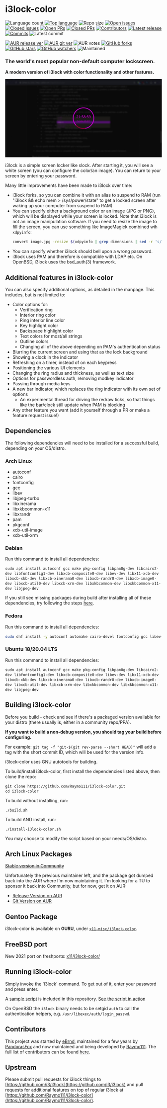 # i3lock-color

![Language count](https://img.shields.io/github/languages/count/Raymo111/i3lock-color)
[![Top language](https://img.shields.io/github/languages/top/Raymo111/i3lock-color)](https://github.com/Raymo111/i3lock-color/search?l=c)
![Repo size](https://img.shields.io/github/repo-size/Raymo111/i3lock-color)
[![Open issues](https://img.shields.io/github/issues-raw/Raymo111/i3lock-color)](https://github.com/Raymo111/i3lock-color/issues?q=is%3Aopen+is%3Aissue)
[![Closed issues](https://img.shields.io/github/issues-closed-raw/Raymo111/i3lock-color?color=brightgreen)](https://github.com/Raymo111/i3lock-color/issues?q=is%3Aissue+is%3Aclosed)
[![Open PRs](https://img.shields.io/github/issues-pr-raw/Raymo111/i3lock-color?label=open%20PRs)](https://github.com/Raymo111/i3lock-color/pulls?q=is%3Aopen+is%3Apr)
[![Closed PRs](https://img.shields.io/github/issues-pr-closed-raw/Raymo111/i3lock-color?color=brightgreen&label=closed%20PRs)](https://github.com/Raymo111/i3lock-color/pulls?q=is%3Apr+is%3Aclosed)
[![Contributors](https://img.shields.io/github/contributors/Raymo111/i3lock-color)](https://github.com/Raymo111/i3lock-color/graphs/contributors)
[![Latest release](https://img.shields.io/github/release-date/Raymo111/i3lock-color?label=latest%20release)](https://github.com/Raymo111/i3lock-color/releases/latest)
[![Commits](https://img.shields.io/github/commits-since/Raymo111/i3lock-color/latest?include_prereleases&sort=semver)](https://github.com/Raymo111/i3lock-color/commits/master)
![Latest commit](https://img.shields.io/github/last-commit/Raymo111/i3lock-color)
<!--![Arch Linux package](https://img.shields.io/archlinux/v/community/x86_64/i3lock-color?logo=arch%20linux&label=Community%20version)-->
[![AUR release ver](https://img.shields.io/aur/version/i3lock-color?label=AUR%20release%20ver)](https://aur.archlinux.org/packages/i3lock-color/)
[![AUR git ver](https://img.shields.io/aur/version/i3lock-color-git?label=AUR%20git%20ver)](https://aur.archlinux.org/packages/i3lock-color-git/)
![AUR votes](https://img.shields.io/aur/votes/i3lock-color-git)
[![GitHub forks](https://img.shields.io/github/forks/Raymo111/i3lock-color)](https://github.com/Raymo111/i3lock-color/network/members)
[![GitHub stars](https://img.shields.io/github/stars/Raymo111/i3lock-color)](https://github.com/Raymo111/i3lock-color/stargazers)
[![GitHub watchers](https://img.shields.io/github/watchers/Raymo111/i3lock-color)](https://github.com/Raymo111/i3lock-color/watchers)
![Maintained](https://img.shields.io/maintenance/yes/2021)

### The world's most popular non-default computer lockscreen.
**A modern version of i3lock with color functionality and other features.**

![i3lock-color in action](examples/screenshot.png "Screenshot sample")

i3lock is a simple screen locker like slock. After starting it, you will see a white screen (you can configure the color/an image). You can return to your screen by entering your password.

Many little improvements have been made to i3lock over time:

- i3lock forks, so you can combine it with an alias to suspend to RAM (run "i3lock && echo mem > /sys/power/state" to get a locked screen after waking up your computer from suspend to RAM)
- You can specify either a background color or an image (JPG or PNG), which will be displayed while your screen is locked. Note that i3lock is not an image manipulation software. If you need to resize the image to fill the screen, you can use something like ImageMagick combined wih `xdpyinfo`:
	```bash
	convert image.jpg -resize $(xdpyinfo | grep dimensions | sed -r 's/^[^0-9]*([0-9]+x[0-9]+).*$/\1/') RGB:- | i3lock --raw $(xdpyinfo | grep dimensions | sed -r 's/^[^0-9]*([0-9]+x[0-9]+).*$/\1/'):rgb --image /dev/stdin
	```
- You can specify whether i3lock should bell upon a wrong password.
- i3lock uses PAM and therefore is compatible with LDAP etc. On OpenBSD, i3lock uses the bsd\_auth(3) framework.

## Additional features in i3lock-color
You can also specify additional options, as detailed in the manpage. This includes, but is not limited to:

- Color options for:
	- Verification ring
	- Interior ring color
	- Ring interior line color
	- Key highlight color
	- Backspace highlight color
	- Text colors for most/all strings
	- Outline colors
	- Changing all of the above depending on PAM's authentication status
- Blurring the current screen and using that as the lock background    
- Showing a clock in the indicator
- Refreshing on a timer, instead of on each keypress
- Positioning the various UI elements
- Changing the ring radius and thickness, as well as text size
- Options for passwordless auth, removing modkey indicator
- Passing through media keys
- A new bar indicator, which replaces the ring indicator with its own set of options
	- An experimental thread for driving the redraw ticks, so that things like the bar/clock still update when PAM is blocking
- Any other feature you want (add it yourself through a PR or make a feature request issue!)

## Dependencies
The following dependencies will need to be installed for a successful build, depending on your OS/distro.

### Arch Linux
- autoconf
- cairo
- fontconfig
- gcc
- libev
- libjpeg-turbo
- libxinerama
- libxkbcommon-x11
- libxrandr
- pam
- pkgconf
- xcb-util-image
- xcb-util-xrm

### Debian
Run this command to install all dependencies:
```
sudo apt install autoconf gcc make pkg-config libpam0g-dev libcairo2-dev libfontconfig1-dev libxcb-composite0-dev libev-dev libx11-xcb-dev libxcb-xkb-dev libxcb-xinerama0-dev libxcb-randr0-dev libxcb-image0-dev libxcb-util0-dev libxcb-xrm-dev libxkbcommon-dev libxkbcommon-x11-dev libjpeg-dev
```
If you still see missing packages during build after installing all of these dependencies, try following the steps [here](https://github.com/Raymo111/i3lock-color/issues/211#issuecomment-809891727).

### Fedora
Run this command to install all dependencies:

```sh
sudo dnf install -y autoconf automake cairo-devel fontconfig gcc libev-devel libjpeg-turbo-devel libXinerama libxkbcommon-devel libxkbcommon-x11-devel libXrandr pam-devel pkgconf xcb-util-image-devel xcb-util-xrm-devel
```

### Ubuntu 18/20.04 LTS
Run this command to install all dependencies:
```
sudo apt install autoconf gcc make pkg-config libpam0g-dev libcairo2-dev libfontconfig1-dev libxcb-composite0-dev libev-dev libx11-xcb-dev libxcb-xkb-dev libxcb-xinerama0-dev libxcb-randr0-dev libxcb-image0-dev libxcb-util-dev libxcb-xrm-dev libxkbcommon-dev libxkbcommon-x11-dev libjpeg-dev
```

## Building i3lock-color
Before you build - check and see if there's a packaged version available for your distro (there usually is, either in a community repo/PPA).

**If you want to build a non-debug version, you should tag your build before configuring.**

For example: `git tag -f "git-$(git rev-parse --short HEAD)"` will add a tag with the short commit ID, which will be used for the version info.

i3lock-color uses GNU autotools for building.

To build/install i3lock-color, first install the dependencies listed above, then clone the repo:
```
git clone https://github.com/Raymo111/i3lock-color.git
cd i3lock-color
```
To build without installing, run:
```
./build.sh
```
To build AND install, run:
```
./install-i3lock-color.sh
```
You may choose to modify the script based on your needs/OS/distro.

## Arch Linux Packages
~~[Stable version in Community](https://www.archlinux.org/packages/community/x86_64/i3lock-color/)~~

Unfortunately the previous maintainer left, and the package got dumped back into the AUR where I'm now maintaining it. I'm looking for a TU to sponsor it back into Community, but for now, get it on AUR:
- [Release Version on AUR](https://aur.archlinux.org/packages/i3lock-color/)
- [Git Version on AUR](https://aur.archlinux.org/packages/i3lock-color-git/)

## Gentoo Package
i3lock-color is available on **GURU**, under [`x11-misc/i3lock-color`](https://github.com/gentoo/guru/tree/master/x11-misc/i3lock-color).

## FreeBSD port
New 2021 port on freshports: [x11/i3lock-color/](https://www.freshports.org/x11/i3lock-color/)

## Running i3lock-color
Simply invoke the 'i3lock' command. To get out of it, enter your password and press enter.

A [sample script](examples/lock.sh) is included in this repository. [See the script in action](https://streamable.com/fpl46)

On OpenBSD the `i3lock` binary needs to be setgid `auth` to call the authentication helpers, e.g. `/usr/libexec/auth/login_passwd`.

## Contributors
This project was started by [eBrnd](https://github.com/eBrnd/i3lock-color), maintained for a few years by [PandorasFox](https://github.com/PandorasFox) and now maintained and being developed by [Raymo111](https://github.com/Raymo111). The full list of contributors can be found [here](https://github.com/Raymo111/i3lock-color/graphs/contributors).

## Upstream
Please submit pull requests for i3lock things to [https://github.com/i3/i3lock](https://github.com/i3/i3lock) and pull requests for additional features on top of regular i3lock at [https://github.com/Raymo111/i3lock-color](https://github.com/Raymo111/i3lock-color).
